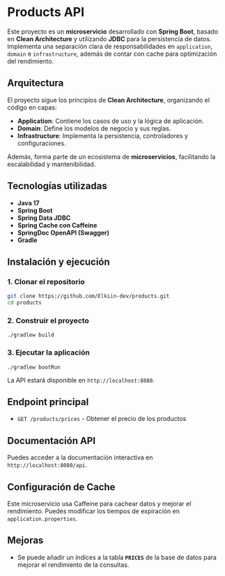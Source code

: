 # Products API

Este proyecto es un **microservicio** desarrollado con **Spring Boot**, basado en **Clean Architecture** y utilizando **JDBC** para la persistencia de datos. Implementa una separación clara de responsabilidades en `application`, `domain` e `infrastructure`, además de contar con cache para optimización del rendimiento.

## Arquitectura

El proyecto sigue los principios de **Clean Architecture**, organizando el código en capas:
- **Application**: Contiene los casos de uso y la lógica de aplicación.
- **Domain**: Define los modelos de negocio y sus reglas.
- **Infrastructure**: Implementa la persistencia, controladores y configuraciones.

Además, forma parte de un ecosistema de **microservicios**, facilitando la escalabilidad y mantenibilidad.

## Tecnologías utilizadas

- **Java 17**
- **Spring Boot**
- **Spring Data JDBC**
- **Spring Cache con Caffeine**
- **SpringDoc OpenAPI (Swagger)**
- **Gradle**

## Instalación y ejecución

### 1. Clonar el repositorio
```sh
git clone https://github.com/Elkiin-dev/products.git
cd products
```

### 2. Construir el proyecto
```
./gradlew build
```
### 3. Ejecutar la aplicación
```
./gradlew bootRun
```
La API estará disponible en `http://localhost:8080`.

##  Endpoint principal

- `GET /products/prices` - Obtener el precio de los productos

## Documentación API

Puedes acceder a la documentación interactiva en `http://localhost:8080/api`.

## Configuración de Cache

Este microservicio usa Caffeine para cachear datos y mejorar el rendimiento. Puedes modificar los tiempos de expiración en `application.properties`.

## Mejoras
- Se puede añadir un índices a la tabla **`PRICES`** de la base de datos para mejorar el rendimiento de la consultas.

